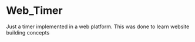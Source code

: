 # Web_Timer
Just a timer implemented in a web platform.
This was done to learn website building concepts
